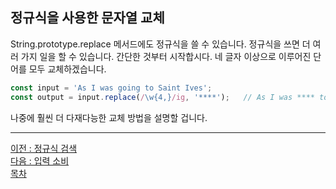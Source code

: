 ## 정규식을 사용한 문자열 교체
String.prototype.replace 메서드에도 정규식을 쓸 수 있습니다. 정규식을 쓰면 더 여러 가지 일을 할 수 있습니다. 간단한 것부터 시작합시다. 네 글자 이상으로 이루어진 단어를 모두 교체하겠습니다.

```javascript
const input = 'As I was going to Saint Ives';
const output = input.replace(/\w{4,}/ig, '****');   // As I was **** to **** ****
```

나중에 훨씬 더 다재다능한 교체 방법을 설명할 겁니다.

***
[이전 : 정규식 검색](17.3.md) <br/>
[다음 : 입력 소비](17.5.md) <br/>
[목차](../progressCheck.md)